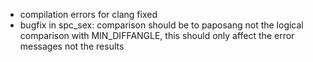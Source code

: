 - compilation errors for clang fixed
- bugfix in spc_sex: comparison should be to paposang not the logical comparison with MIN_DIFFANGLE, this should only affect the error messages not the results


